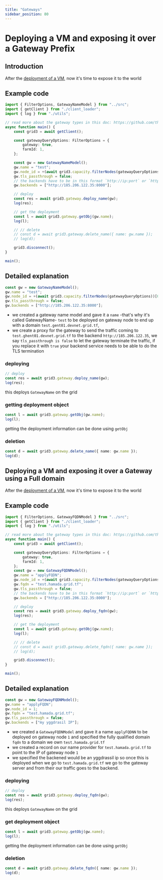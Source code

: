 ```yaml
---
title: "Gateways"
sidebar_position: 80
---
```


<h1> Deploying a VM and exposing it over a Gateway Prefix </h1>

## Introduction

After the [deployment of a VM](./grid3_javascript_vm.md), now it's time to expose it to the world

## Example code

```ts
import { FilterOptions, GatewayNameModel } from "../src";
import { getClient } from "./client_loader";
import { log } from "./utils";

// read more about the gateway types in this doc: https://github.com/threefoldtech/zos/tree/main/docs/gateway
async function main() {
    const grid3 = await getClient();

    const gatewayQueryOptions: FilterOptions = {
        gateway: true,
        farmId: 1,
    };

    const gw = new GatewayNameModel();
    gw.name = "test";
    gw.node_id = +(await grid3.capacity.filterNodes(gatewayQueryOptions))[0].nodeId;
    gw.tls_passthrough = false;
    // the backends have to be in this format `http://ip:port` or `https://ip:port`, and the `ip` pingable from the node so using the ygg ip or public ip if available.
    gw.backends = ["http://185.206.122.35:8000"];

    // deploy
    const res = await grid3.gateway.deploy_name(gw);
    log(res);

    // get the deployment
    const l = await grid3.gateway.getObj(gw.name);
    log(l);

    // // delete
    // const d = await grid3.gateway.delete_name({ name: gw.name });
    // log(d);

    grid3.disconnect();
}

main();

```

## Detailed explanation

```ts
const gw = new GatewayNameModel();
gw.name = "test";
gw.node_id = +(await grid3.capacity.filterNodes(gatewayQueryOptions))[0].nodeId;
gw.tls_passthrough = false;
gw.backends = ["http://185.206.122.35:8000"];
```

- we created a gateway name model and gave it a `name` -that's why it's called GatewayName- `test` to be deployed on gateway node to end up with a domain `test.gent01.devnet.grid.tf`,
- we create a proxy for the gateway to send the traffic coming to `test.ghent01.devnet.grid.tf` to the backend  `http://185.206.122.35`, we say `tls_passthrough is false` to let the gateway terminate the traffic, if you replace it with `true` your backend service needs to be able to do the TLS termination

### deploying

```ts
// deploy
const res = await grid3.gateway.deploy_name(gw);
log(res);
```

this deploys `GatewayName` on the grid

### getting deployment object

```ts
const l = await grid3.gateway.getObj(gw.name);
log(l);
```

getting the deployment information can be done using `getObj`

### deletion

```ts
const d = await grid3.gateway.delete_name({ name: gw.name });
log(d);
```

## Deploying a VM and exposing it over a Gateway using a Full domain

After the [deployment of a VM](./grid3_javascript_vm.md), now it's time to expose it to the world

## Example code

```ts
import { FilterOptions, GatewayFQDNModel } from "../src";
import { getClient } from "./client_loader";
import { log } from "./utils";

// read more about the gateway types in this doc: https://github.com/threefoldtech/zos/tree/main/docs/gateway
async function main() {
    const grid3 = await getClient();

    const gatewayQueryOptions: FilterOptions = {
        gateway: true,
        farmId: 1,
    };
    const gw = new GatewayFQDNModel();
    gw.name = "applyFQDN";
    gw.node_id = +(await grid3.capacity.filterNodes(gatewayQueryOptions))[0].nodeId;
    gw.fqdn = "test.hamada.grid.tf";
    gw.tls_passthrough = false;
    // the backends have to be in this format `http://ip:port` or `https://ip:port`, and the `ip` pingable from the node so using the ygg ip or public ip if available.
    gw.backends = ["http://185.206.122.35:8000"];

    // deploy
    const res = await grid3.gateway.deploy_fqdn(gw);
    log(res);

    // get the deployment
    const l = await grid3.gateway.getObj(gw.name);
    log(l);

    // // delete
    // const d = await grid3.gateway.delete_fqdn({ name: gw.name });
    // log(d);

    grid3.disconnect();
}

main();
```

## Detailed explanation

```ts
const gw = new GatewayFQDNModel();
gw.name = "applyFQDN";
gw.node_id = 1;
gw.fqdn = "test.hamada.grid.tf";
gw.tls_passthrough = false;
gw.backends = ["my yggdrasil IP"];
```

- we created a `GatewayFQDNModel` and gave it a name `applyFQDNN` to be deployed on gateway node `1` and specified the fully qualified domain `fqdn` to a domain we own `test.hamada.grid.tf`
- we created a record on our name provider for `test.hamada.grid.tf` to point to the IP of gateway node `1`
- we specified the backened would be an yggdrassil ip so once this is deployed when we go to `test.hamada.grid.tf` we go to the gateway server and from their our traffic goes to the backend.

### deploying

```ts
// deploy
const res = await grid3.gateway.deploy_fqdn(gw);
log(res);
```

this deploys `GatewayName` on the grid

### get deployment object

```ts
const l = await grid3.gateway.getObj(gw.name);
log(l);
```

getting the deployment information can be done using `getObj`

### deletion

```ts
const d = await grid3.gateway.delete_fqdn({ name: gw.name });
log(d);
```
